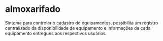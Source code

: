 # almoxarifado
Sintema para controlar o cadastro de equipamentos, possibilita um registro centralizado da disponibilidade de equipamento e informações de cada equipamento entregues aos respectivos usuários.
